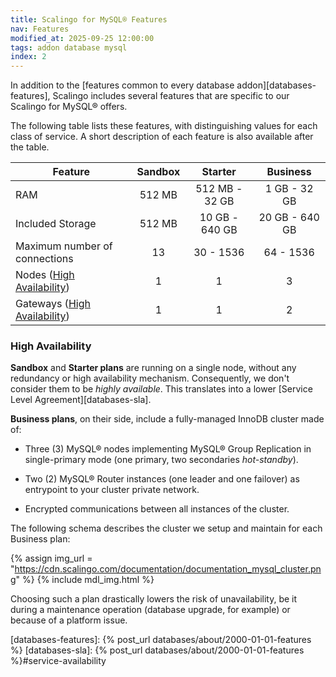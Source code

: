 ```yaml
---
title: Scalingo for MySQL® Features
nav: Features
modified_at: 2025-09-25 12:00:00
tags: addon database mysql
index: 2
---
```



In addition to the [features common to every database
addon][databases-features], Scalingo includes several features that are
specific to our Scalingo for MySQL® offers.

The following table lists these features, with distinguishing values for each
class of service. A short description of each feature is also available after
the table.

| Feature                                            | Sandbox | Starter        | Business       |
| -------------------------------------------------- | :-----: | :------------: | :------------: |
| RAM                                                | 512 MB  | 512 MB - 32 GB | 1 GB - 32 GB   |
| Included Storage                                   | 512 MB  | 10 GB - 640 GB | 20 GB - 640 GB |
| Maximum number of connections                      | 13      | 30 - 1536      | 64 - 1536      |
| Nodes ([High Availability](#high-availability))    | 1       | 1              | 3              |
| Gateways ([High Availability](#high-availability)) | 1       | 1              | 2              |

### High Availability

**Sandbox** and **Starter plans** are running on a single node, without any
redundancy or high availability mechanism. Consequently, we don't consider them
to be *highly available*. This translates into a lower [Service Level
Agreement][databases-sla].

**Business plans**, on their side, include a fully-managed InnoDB cluster made
of:

- Three (3) MySQL® nodes implementing MySQL® Group Replication in
  single-primary mode (one primary, two secondaries *hot-standby*).

- Two (2) MySQL® Router instances (one leader and one failover) as entrypoint
  to your cluster private network.

- Encrypted communications between all instances of the cluster.

The following schema describes the cluster we setup and maintain for each
Business plan:

{% assign img_url = "https://cdn.scalingo.com/documentation/documentation_mysql_cluster.png" %}
{% include mdl_img.html %}

Choosing such a plan drastically lowers the risk of unavailability, be it
during a maintenance operation (database upgrade, for example) or because of a
platform issue.


[databases-features]: {% post_url databases/about/2000-01-01-features %}
[databases-sla]: {% post_url databases/about/2000-01-01-features %}#service-availability
